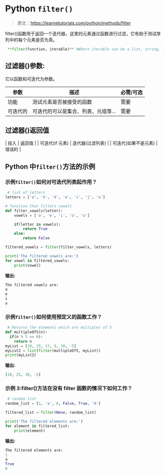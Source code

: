 # Python `filter()`

> 原文：<https://learnetutorials.com/python/methods/filter>

filter()函数用于返回一个迭代器，这里的元素通过函数进行过滤，它有助于测试序列中的每个元素是否为真。

```py
 **filter(function, iterable)** #Where iterable can be a list, string, tuple, dictionary , set etc 

```

## 过滤器()参数:

它以函数和可迭代为参数。

| 参数 | 描述 | 必需/可选 |
| --- | --- | --- |
| 功能 | 测试元素是否被接受的函数 | 需要 |
| 可迭代的 | 可迭代的可以是集合、列表、元组等... | 需要 |

## 过滤器()返回值

| 投入 | 返回值 |
| 可迭代(if 元素) | 迭代器(过滤列表) |
| 可迭代(如果不是元素) | 错误的 |

## Python 中`filter()`方法的示例

### 示例`filter()`如何对可迭代列表起作用？

```py
 # list of letters
letters = ['a', 'b', 'd', 'e', 'i', 'j', 'o']

# function that filters vowels
def filter_vowels(letter):
    vowels = ['a', 'e', 'i', 'o', 'u']

    if(letter in vowels):
        return True
    else:
        return False

filtered_vowels = filter(filter_vowels, letters)

print('The filtered vowels are:')
for vowel in filtered_vowels:
    print(vowel) 

```

**输出:**

```py
The filtered vowels are:
a
e
i
o 
```

### 示例`filter()`如何使用预定义的函数工作？

```py
 # Returns the elements which are multiples of 5
def multipleOf5(n):
  if(n % 5 == 0):
    return n
myList = [10, 25, 17, 9, 30, -5]
myList2 = list(filter(multipleOf5, myList))
print(myList2) 

```

**输出:**

```py
[10, 25, 30, -5] 
```

### 示例 3:filter()方法在没有 filter 函数的情况下如何工作？

```py
 # random list
random_list = [1, 'a', 0, False, True, '0']

filtered_list = filter(None, random_list)

print('The filtered elements are:')
for element in filtered_list:
    print(element) 

```

**输出:**

```py
The filtered elements are:
1
a
True
0 
```